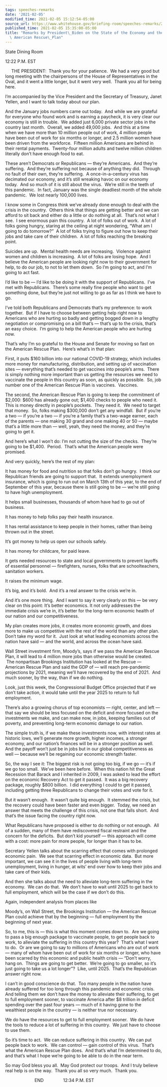 ```yaml
---
tags: speeches-remarks
date: '2021-02-05'
modified_time: 2021-02-05 15:12:54-05:00
source_url: https://www.whitehouse.gov/briefing-room/speeches-remarks/2021/02/05/remarks-by-president-biden-on-the-state-of-the-economy-and-the-need-for-the-american-rescue-plan/
published_time: 2021-02-05 15:35:00-05:00
title: "Remarks by President\_Biden on the State of the Economy and the Need for the\
  \ American Rescue\_Plan"
---
```

 
State Dining Room

12:22 P.M. EST

     THE PRESIDENT:  Thank you for your patience.  We had a very good
but long meeting with the chairpersons of the House of Representatives
in the Oval, and it went a little longer, but it went very well.  Thank
you all for being here.

I’m accompanied by the Vice President and the Secretary of Treasury,
Janet Yellen, and I want to talk today about our plan. 

And the January jobs numbers came out today.  And while we are grateful
for everyone who found work and is earning a paycheck, it is very clear
our economy is still in trouble.  We added just 6,000 private sector
jobs in the country last month.  Overall, we added 49,000 jobs.  And
this at a time when we have more than 10 million people out of work, 4
million people have been out of work for six months or longer, and 2.5
million women have been driven from the workforce.  Fifteen million
Americans are behind in their rental payments.  Twenty-four million
adults and twelve million children literally don’t have enough food to
eat.

These aren’t Democrats or Republicans — they’re Americans.  And they’re
suffering.  And they’re suffering not because of anything they did. 
Through no fault of their own, they’re suffering.  A once-in-a-century
virus has decimated our economy, and it’s still wreaking havoc on our
economy today.  And so much of it is still about the virus.  We’re still
in the teeth of this pandemic.  In fact, January was the single
deadliest month of the whole pandemic.  We lost nearly 100,000 lives.

I know some in Congress think we’ve already done enough to deal with the
crisis in the country.  Others think that things are getting better and
we can afford to sit back and either do a little or do nothing at all. 
That’s not what I see.  I see enormous pain this country.  A lot of
folks out of work.  A lot of folks going hungry, staring at the ceiling
at night wondering, “What am I going to do tomorrow?”  A lot of folks
trying to figure out how to keep their jobs and take care of their
children.  A lot of folks reaching the breaking point. 

Suicides are up.  Mental health needs are increasing.  Violence against
women and children is increasing.  A lot of folks are losing hope.  And
I believe the American people are looking right now to their government
for help, to do our job, to not to let them down.  So I’m going to act,
and I’m going to act fast.

I’d like to be — I’d like to be doing it with the support of
Republicans.  I’ve met with Republicans.  There’s some really fine
people who want to get something done, but they’re just not willing to
go as far as I think we have to go. 

I’ve told both Republicans and Democrats that’s my preference: to work
together.  But if I have to choose between getting help right now to
Americans who are hurting so badly and getting bogged down in a lengthy
negotiation or compromising on a bill that’s — that’s up to the crisis,
that’s an easy choice.  I’m going to help the American people who are
hurting now. 

That’s why I’m so grateful to the House and Senate for moving so fast on
the American Rescue Plan.  Here’s what’s in that plan:

First, it puts $160 billion into our national COVID-19 strategy, which
includes more money for manufacturing, distribution, and setting up of
vaccination sites — everything that’s needed to get vaccines into
people’s arms.  There is simply nothing more important than us getting
the resources we need to vaccinate the people in this country as soon,
as quickly as possible.  So, job number one of the American Rescue Plan
is vaccines.  Vaccines.

The second, the American Rescue Plan is going to keep the commitment of
$2,000: $600 has already gone out; $1,400 checks to people who need it. 
This is money directly in people’s pockets.  They need it.  We need to
target that money.  So, folks making $300,000 don’t get any windfall. 
But if you’re a two — if you’re a two — if you’re a family that’s a
two-wage earner, each of the parents — one making 30 grand and one
making 40 or 50 — maybe that’s a little more than — well, yeah, they
need the money, and they’re going to get it.

And here’s what I won’t do: I’m not cutting the size of the checks. 
They’re going to be $1,400.  Period.  That’s what the American people
were promised.

And very quickly, here’s the rest of my plan:

It has money for food and nutrition so that folks don’t go hungry.  I
think our Republican friends are going to support that.  It extends
unemployment insurance, which is going to run out on March 13th of this
year, to the end of September of this year, because there is still going
to be — we’re still going to have high unemployment. 

It helps small businesses, thousands of whom have had to go out of
business. 

It has money to help folks pay their health insurance.

It has rental assistance to keep people in their homes, rather than
being thrown out in the street.

It’s got money to help us open our schools safely.

It has money for childcare, for paid leave. 

It gets needed resources to state and local governments to prevent
layoffs of essential personnel — firefighters, nurses, folks that are
schoolteachers, sanitation workers.

It raises the minimum wage. 

It’s big, and it’s bold.  And it’s a real answer to the crisis we’re
in. 

And it’s one more thing.  And I want to say it very clearly on this — be
very clear on this point: It’s better economics. It not only addresses
the immediate crisis we’re in, it’s better for the long-term economic
health of our nation and our competitiveness. 

My plan creates more jobs, it creates more economic growth, and does
more to make us competitive with the rest of the world than any other
plan.  Don’t take my word for it.  Just look at what leading economists
across the nation have said — and the world, and across the ocean have
said. 

Wall Street investment firm, Moody’s, says if we pass the American
Rescue Plan, it will lead to 4 million more jobs than otherwise would be
created.  The nonpartisan Brookings Institution has looked at the Rescue
— American Rescue Plan and said the GDP of — will reach pre-pandemic
projections by 2021, meaning we’ll have recovered by the end of 2021. 
And much sooner, by the way, than if we do nothing.

Look, just this week, the Congressional Budget Office projected that if
we don’t take action, it would take until the year 2025 to return to
full employment. 

There’s also a growing chorus of top economists — right, center, and
left — that say we should be less focused on the deficit and more
focused on the investments we make, and can make now, in jobs, keeping
families out of poverty, and preventing long-term economic damage to our
nation.

The simple truth is, if we make these investments now, with interest
rates at historic lows, we’ll generate more growth, higher incomes, a
stronger economy, and our nation’s finances will be in a stronger
position as well.  And the payoff won’t just be in jobs but in our
global competitiveness as well — because we’ll be regaining our economic
strength faster.

So, the way I see it: The biggest risk is not going too big, if we go —
it’s if we go too small.  We’ve been here before.  When this nation hit
the Great Recession that Barack and I inherited in 2009, I was asked to
lead the effort on the economic Recovery Act to get it passed.  It was a
big recovery package, roughly $800 billion.  I did everything I could to
get it passed, including getting three Republicans to change their votes
and vote for it. 

But it wasn’t enough.  It wasn’t quite big enough.  It stemmed the
crisis, but the recovery could have been faster and even bigger.  Today,
we need an answer that meets the challenge of this crisis, not one that
falls short.  And that’s the issue facing the country right now. 

What Republicans have proposed is either to do nothing or not enough. 
All of a sudden, many of them have rediscovered fiscal restraint and the
concern for the deficits.  But don’t kid yourself — this approach will
come with a cost: more pain for more people, for longer than it has to
be.

Secretary Yellen talks about the scarring effect that comes with
prolonged economic pain.  We see that scarring effect in economic data. 
But more important, we can see it in the lives of people living with
long-term unemployment, living in hunger, at wits’ end over how to keep
their jobs and take care of their kids.

And then she talks about the need to alleviate long-term suffering in
the economy.  We can do that.  We don’t have to wait until 2025 to get
back to full employment, which will be the case if we don’t do this.

Again, independent analysis from places like

Moody’s, on Wall Street, the Brookings Institution — the American Rescue
Plan could achieve that by the beginning — full employment by the
beginning of next year.

So, to me, this is — this is what this moment comes down to.  Are we
going to pass a big enough package to vaccinate people, to get people
back to work, to alleviate the suffering in this country this year? 
That’s what I want to do.  Or are we going to say to millions of
Americans who are out of work — many of whom have been out of work for
six months or longer, who have been scarred by this economic and public
health crisis — “Don’t worry, hang on.  Things are going to get better. 
We’re going to go smaller, so it’s just going to take us a lot longer”? 
Like, until 2025.  That’s the Republican answer right now.

I can’t in good conscience do that.  Too many people in the nation have
already suffered for too long through this pandemic and economic
crisis.  And telling them we don’t have the money to alleviate their
suffering, to get to full employment sooner, to vaccinate America after
$8 trillion in deficit spending over the past four years — much of it
having gone to the wealthiest people in the country — is neither true
nor necessary.

We do have the resources to get to full employment sooner.  We do have
the tools to reduce a lot of suffering in this country.  We just have to
choose to use them.

So it’s time to act.  We can reduce suffering in this country.  We can
put people back to work.  We can control — gain control of this virus. 
That’s what the American Rescue Plan does.  And that’s what I’m
determined to do, and that’s what I hope we’re going to be able to do in
the near term.

So may God bless you all.  May God protect our troops.  And I truly
believe real help is on the way.  Thank you all so very much.  Thank
you.

                        END                12:34 P.M. EST
